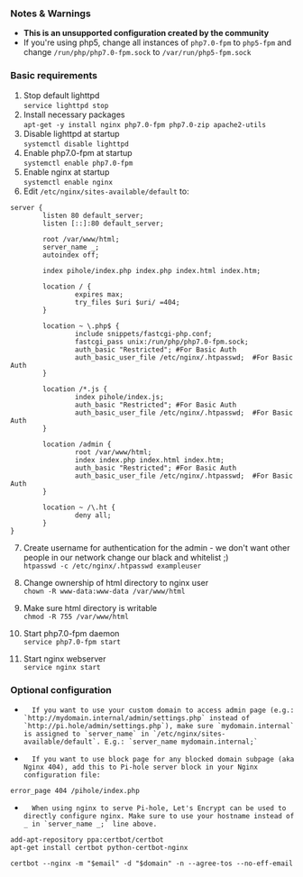 ### Notes & Warnings
- **This is an unsupported configuration created by the community**
- If you're using php5, change all instances of `php7.0-fpm` to `php5-fpm` and change `/run/php/php7.0-fpm.sock` to `/var/run/php5-fpm.sock`

### Basic requirements
1.	Stop default lighttpd  
`service lighttpd stop`
2.	Install necessary packages  
`apt-get -y install nginx php7.0-fpm php7.0-zip apache2-utils`
3.	Disable lighttpd at startup  
`systemctl disable lighttpd`
4.	Enable php7.0-fpm at startup  
`systemctl enable php7.0-fpm`
5.	Enable nginx at startup  
`systemctl enable nginx`
6.	Edit `/etc/nginx/sites-available/default` to:

```
server {
        listen 80 default_server;
        listen [::]:80 default_server;

        root /var/www/html;
        server_name _;
        autoindex off;

        index pihole/index.php index.php index.html index.htm;

        location / {
                expires max;
                try_files $uri $uri/ =404;
        }

        location ~ \.php$ {
                include snippets/fastcgi-php.conf;
                fastcgi_pass unix:/run/php/php7.0-fpm.sock;
                auth_basic "Restricted"; #For Basic Auth
                auth_basic_user_file /etc/nginx/.htpasswd;  #For Basic Auth
        }

        location /*.js {
                index pihole/index.js;
                auth_basic "Restricted"; #For Basic Auth
                auth_basic_user_file /etc/nginx/.htpasswd;  #For Basic Auth
        }

        location /admin {
                root /var/www/html;
                index index.php index.html index.htm;
                auth_basic "Restricted"; #For Basic Auth
                auth_basic_user_file /etc/nginx/.htpasswd;  #For Basic Auth
        }

        location ~ /\.ht {
                deny all;
        }
}
```

7.	Create username for authentication for the admin - we don't want other people in our network change our black and whitelist ;)  
`htpasswd -c /etc/nginx/.htpasswd exampleuser`

8.    Change ownership of html directory to nginx user  
	`chown -R www-data:www-data /var/www/html`

9.    Make sure html directory is writable  
   `chmod -R 755 /var/www/html`

10.    Start php7.0-fpm daemon  
   `service php7.0-fpm start`

11.    Start nginx webserver  
   `service nginx start`

### Optional configuration
-       If you want to use your custom domain to access admin page (e.g.: `http://mydomain.internal/admin/settings.php` instead of `http://pi.hole/admin/settings.php`), make sure `mydomain.internal` is assigned to `server_name` in `/etc/nginx/sites-available/default`. E.g.: `server_name mydomain.internal;`

-       If you want to use block page for any blocked domain subpage (aka Nginx 404), add this to Pi-hole server block in your Nginx configuration file:
```
error_page 404 /pihole/index.php
```
-       When using nginx to serve Pi-hole, Let's Encrypt can be used to directly configure nginx. Make sure to use your hostname instead of _ in `server_name _;` line above.
```
add-apt-repository ppa:certbot/certbot
apt-get install certbot python-certbot-nginx

certbot --nginx -m "$email" -d "$domain" -n --agree-tos --no-eff-email
```

